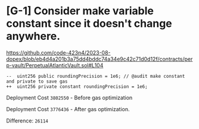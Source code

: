 # [G-1] Consider make variable constant since it doesn't change anywhere.

https://github.com/code-423n4/2023-08-dopex/blob/eb4d4a201b3a75dd4bddc74a34e9c42c71d0d12f/contracts/perp-vault/PerpetualAtlanticVault.sol#L104

```solidity
--  uint256 public roundingPrecision = 1e6; // @audit make constant and private to save gas
++  uint256 private constant roundingPrecision = 1e6;
```

Deployment Cost `3802550` - Before gas optimization

Deployment Cost `3776436` - After gas optimization.

Difference: `26114`